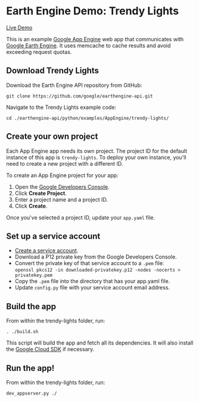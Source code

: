 Earth Engine Demo: Trendy Lights
================================

[Live Demo](https://trendy-lights-dot-ee-demos.appspot.com)

This is an example [Google App Engine](https://cloud.google.com/appengine/docs)
web app that communicates with [Google Earth Engine](https://earthengine.google.org).
It uses memcache to cache results and avoid exceeding request quotas.


Download Trendy Lights
----------------------

Download the Earth Engine API repository from GitHub:

    git clone https://github.com/google/earthengine-api.git

Navigate to the Trendy Lights example code:

    cd ./earthengine-api/python/examples/AppEngine/trendy-lights/


Create your own project
-----------------------

Each App Engine app needs its own project. The project ID for
the default instance of this app is `trendy-lights`. To deploy
your own instance, you'll need to create a new project with a
different ID.

To create an App Engine project for your app:

1. Open the [Google Developers Console](https://console.developers.google.com).
2. Click **Create Project**.
3. Enter a project name and a project ID.
4. Click **Create**.

Once you've selected a project ID, update your `app.yaml` file.


Set up a service account
------------------------

- [Create a service account](https://developers.google.com/earth-engine/service_account).
- Download a P12 private key from the Google Developers Console.
- Convert the private key of that service account to a `.pem` file:  
  `openssl pkcs12 -in downloaded-privatekey.p12 -nodes -nocerts > privatekey.pem`
- Copy the `.pem` file into the directory that has your app.yaml file.
- Update `config.py` file with your service account email address.


Build the app
-------------

From within the trendy-lights folder, run:

    . ./build.sh

This script will build the app and fetch all its dependencies.  It will also
install the [Google Cloud SDK](https://cloud.google.com/sdk/) if necessary.


Run the app!
------------

From within the trendy-lights folder, run:

    dev_appserver.py ./
